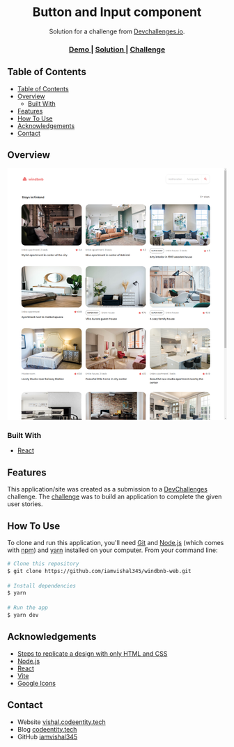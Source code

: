 <h1 align="center">Button and Input component</h1>

<div align="center">
   Solution for a challenge from  <a href="http://devchallenges.io" target="_blank">Devchallenges.io</a>.
</div>

<div align="center">
  <h3>
    <a href="https://iamvishal345.github.io/windbnb-web/">
      Demo
    </a>
    <span> | </span>
    <a href="https://github.com/iamvishal345/windbnb-web/">
      Solution
    </a>
    <span> | </span>
    <a href="https://devchallenges.io/challenges/3JFYedSOZqAxYuOCNmYD">
      Challenge
    </a>
  </h3>
</div>

<!-- TABLE OF CONTENTS -->

## Table of Contents

- [Table of Contents](#table-of-contents)
- [Overview](#overview)
  - [Built With](#built-with)
- [Features](#features)
- [How To Use](#how-to-use)
- [Acknowledgements](#acknowledgements)
- [Contact](#contact)

<!-- OVERVIEW -->

## Overview

![screenshot](./public/banner.png)

### Built With

- [React](https://reactjs.org/)

## Features

This application/site was created as a submission to a [DevChallenges](https://devchallenges.io/challenges) challenge. The [challenge](https://devchallenges.io/challenges/3JFYedSOZqAxYuOCNmYD) was to build an application to complete the given user stories.

## How To Use

To clone and run this application, you'll need [Git](https://git-scm.com) and [Node.js](https://nodejs.org/en/download/) (which comes with [npm](http://npmjs.com))
and [yarn](https://yarnpkg.com/) installed on your computer. From your command line:

```bash
# Clone this repository
$ git clone https://github.com/iamvishal345/windbnb-web.git

# Install dependencies
$ yarn

# Run the app
$ yarn dev
```

## Acknowledgements

- [Steps to replicate a design with only HTML and CSS](https://devchallenges-blogs.web.app/how-to-replicate-design/)
- [Node.js](https://nodejs.org/)
- [React](https://reactjs.org/)
- [Vite](https://vitejs.dev/)
- [Google Icons](https://fonts.google.com/icons)

## Contact

- Website [vishal.codeentity.tech](https://vishal.codeentity.tech/)
- Blog [codeentity.tech](https://codeentity.tech)
- GitHub [iamvishal345](https://github.com/iamvishal345)
